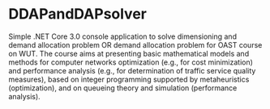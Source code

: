 # DDAPandDAPsolver

Simple .NET Core 3.0 console application to solve dimensioning and demand allocation problem OR demand allocation problem for OAST course on WUT. The course aims at presenting basic mathematical models and methods for computer networks optimization (e.g., for cost minimization) and performance analysis (e.g., for determination of traffic service quality measures), based on integer programming supported by metaheuristics (optimization), and on queueing theory and simulation (performance analysis).
